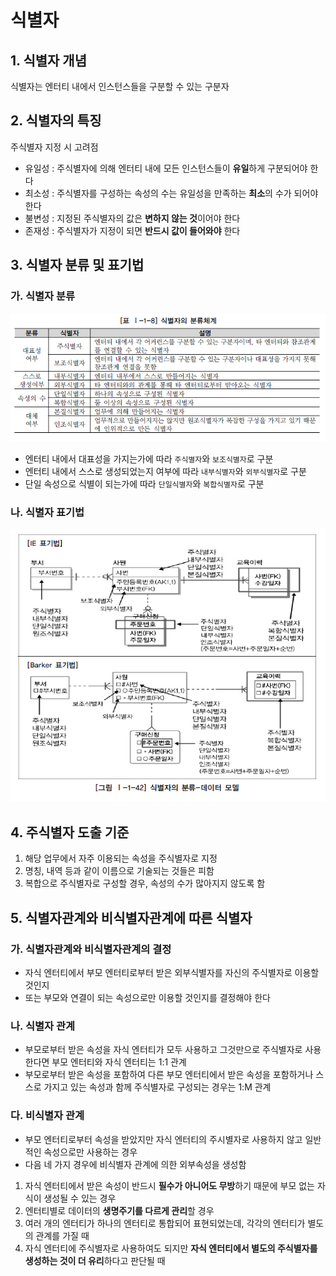 식별자
========

## 1. 식별자 개념

식별자는 엔터티 내에서 인스턴스들을 구분할 수 있는 구분자

## 2. 식별자의 특징

주식별자 지정 시 고려점

- 유일성 : 주식별자에 의해 엔터티 내에 모든 인스턴스들이 **유일**하게 구분되어야 한다
- 최소성 : 주식별자를 구성하는 속성의 수는 유일성을 만족하는 **최소**의 수가 되어야 한다
- 불변성 : 지정된 주식별자의 값은 **변하지 않는 것**이어야 한다
- 존재성 : 주식별자가 지정이 되면 **반드시 값이 들어와야** 한다


## 3. 식별자 분류 및 표기법

### 가. 식별자 분류

![identifier_classify](../../img/sql/identifier_classify.jpg)

- 엔터티 내에서 대표성을 가지는가에 따라 `주식별자`와 `보조식별자`로 구분
- 엔터티 내에서 스스로 생성되었는지 여부에 따라 `내부식별자`와 `외부식별자`로 구분
- 단일 속성으로 식별이 되는가에 따라 `단일식별자`와 `복합식별자`로 구분

### 나. 식별자 표기법

![identifier](../../img/sql/identifier.jpg)

## 4. 주식별자 도출 기준

1. 해당 업무에서 자주 이용되는 속성을 주식별자로 지정
2. 명칭, 내역 등과 같이 이름으로 기술되는 것들은 피함
3. 복합으로 주식별자로 구성할 경우, 속성의 수가 많아지지 않도록 함

## 5. 식별자관계와 비식별자관계에 따른 식별자

### 가. 식별자관계와 비식별자관계의 결정

- 자식 엔터티에서 부모 엔터티로부터 받은 외부식별자를 자신의 주식별자로 이용할 것인지
- 또는 부모와 연결이 되는 속성으로만 이용할 것인지를 결정해야 한다

### 나. 식별자 관계

- 부모로부터 받은 속성을 자식 엔터티가 모두 사용하고 그것만으로 주식별자로 사용한다면 부모 엔터티와 자식 엔터티는 1:1 관계
- 부모로부터 받은 속성을 포함하여 다른 부모 엔터티에서 받은 속성을 포함하거나 스스로 가지고 있는 속성과 함께 주식별자로 구성되는 경우는 1:M 관계

### 다. 비식별자 관계

- 부모 엔터티로부터 속성을 받았지만 자식 엔터티의 주시별자로 사용하지 않고 일반적인 속성으로만 사용하는 경우
- 다음 네 가지 경우에 비식별자 관계에 의한 외부속성을 생성함

1. 자식 엔터티에서 받은 속성이 반드시 **필수가 아니어도 무방**하기 때문에 부모 없는 자식이 생성될 수 있는 경우
2. 엔터티별로 데이터의 **생명주기를 다르게 관리**할 경우
3. 여러 개의 엔터티가 하나의 엔터티로 통합되어 표현되었는데, 각각의 엔터티가 별도의 관계를 가질 때
4. 자식 엔터티에 주식별자로 사용하여도 되지만 **자식 엔터티에서 별도의 주식별자를 생성하는 것이 더 유리**하다고 판단될 때
